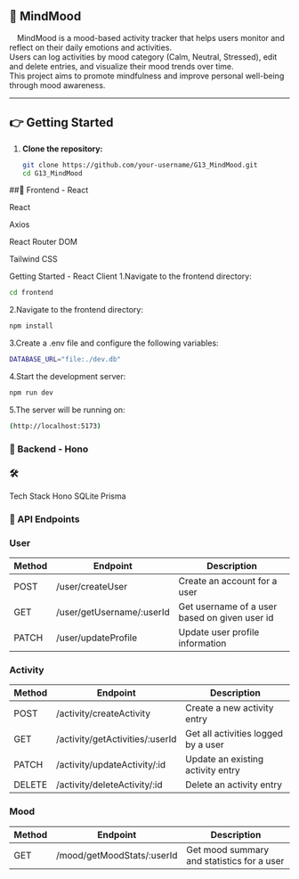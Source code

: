 ## :brain: MindMood  
&emsp;MindMood is a mood-based activity tracker that helps users monitor and reflect on their daily emotions and activities.  
Users can log activities by mood category (Calm, Neutral, Stressed), edit and delete entries, and visualize their mood trends over time.  
This project aims to promote mindfulness and improve personal well-being through mood awareness.

---

## :point_right: Getting Started

1. **Clone the repository:**  
   ```bash
   git clone https://github.com/your-username/G13_MindMood.git
   cd G13_MindMood

##:robot: Frontend - React

React

Axios

React Router DOM

Tailwind CSS

Getting Started - React Client
1.Navigate to the frontend directory:
 ```bash
cd frontend
   ```
2.Navigate to the frontend directory:
 ```bash
npm install
   ```
3.Create a .env file and configure the following variables:
 ```bash
DATABASE_URL="file:./dev.db"
 ```
4.Start the development server:
 ```bash
npm run dev
 ```
5.The server will be running on:
 ```bash
(http://localhost:5173)
 ```

### :wrench: Backend - Hono
### :hammer_and_wrench: 
Tech Stack
Hono
SQLite
Prisma

### :electric_plug: API Endpoints
### User
| Method | Endpoint               | Description                             |
|--------|------------------------|---------------------------------------|
| POST   | /user/createUser       | Create an account for a user          |
| GET    | /user/getUsername/:userId | Get username of a user based on given user id |
| PATCH  | /user/updateProfile    | Update user profile information       |

### Activity
| Method | Endpoint                     | Description                             |
|--------|------------------------------|---------------------------------------|
| POST   | /activity/createActivity     | Create a new activity entry            |
| GET    | /activity/getActivities/:userId | Get all activities logged by a user  |
| PATCH  | /activity/updateActivity/:id | Update an existing activity entry      |
| DELETE | /activity/deleteActivity/:id | Delete an activity entry                |

### Mood
| Method | Endpoint               | Description                             |
|--------|------------------------|---------------------------------------|
| GET    | /mood/getMoodStats/:userId | Get mood summary and statistics for a user |

